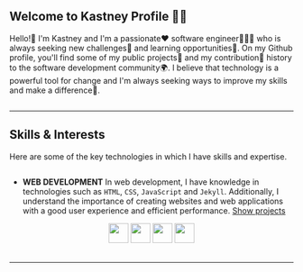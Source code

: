 ## **Welcome to Kastney Profile** 🤝🏼

Hello!👋 I'm Kastney and I'm a passionate❤️ software engineer👨🏽‍🔬 who is always seeking new challenges🎯 and learning opportunities🌱. On my Github profile, you'll find some of my public projects🚧 and my contribution🔗 history to the software development community🌍. I believe that technology is a powerful tool for change and I'm always seeking ways to improve my skills and make a difference🙂.

<!-- Github Stats -->
<picture>
    <source
        srcset="https://github-readme-stats.vercel.app/api?username=kastney&show_icons=true&theme=dark&count_private=true&bg_color=00000000&hide_border=true&custom_title=Kastney's%20GitHub%20Stats"
        media="(prefers-color-scheme: dark)"/>
    <source
        srcset="https://github-readme-stats.vercel.app/api?username=kastney&show_icons=true&count_private=true&bg_color=00000000&hide_border=true&custom_title=Kastney's%20GitHub%20Stats"
        media="(prefers-color-scheme: light), (prefers-color-scheme: no-preference)"/>
    <img />
</picture>

---

## Skills & Interests

Here are some of the key technologies in which I have skills and expertise.

<!-- Github Top Languages -->
<picture>
    <source
        srcset="https://github-readme-stats.vercel.app/api/top-langs/?username=kastney&layout=compact&theme=dark&bg_color=00000000&hide_border=true&langs_count=10"
        media="(prefers-color-scheme: dark)"/>
    <source
        srcset="https://github-readme-stats.vercel.app/api/top-langs/?username=kastney&layout=compact&bg_color=00000000&hide_border=true&langs_count=10"
        media="(prefers-color-scheme: light), (prefers-color-scheme: no-preference)"/>
    <img />
</picture>

- **WEB DEVELOPMENT** In web development, I have knowledge in technologies such as `HTML`, `CSS`, `JavaScript` and `Jekyll`. Additionally, I understand the importance of creating websites and web applications with a good user experience and efficient performance.
[Show projects](https://github.com/kastney?tab=repositories&q=website)

<div style="display: inline_block" align="center">          
    <img height="35" wight="50" src="https://cdn.jsdelivr.net/gh/devicons/devicon/icons/html5/html5-original.svg"/>
    <img height="35" wight="50" src="https://cdn.jsdelivr.net/gh/devicons/devicon/icons/css3/css3-original.svg"/>
    <img height="35" wight="50" src="https://cdn.jsdelivr.net/gh/devicons/devicon/icons/javascript/javascript-original.svg"/>
    <img height="35" wight="50" src="https://upload.wikimedia.org/wikipedia/commons/4/42/Jekyll_%28software%29_Logo.png"/>
</div>

<br>

---
